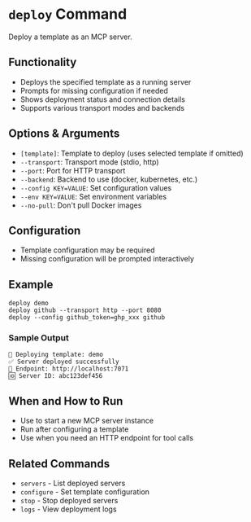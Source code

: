 # `deploy` Command

Deploy a template as an MCP server.

## Functionality
- Deploys the specified template as a running server
- Prompts for missing configuration if needed
- Shows deployment status and connection details
- Supports various transport modes and backends

## Options & Arguments
- `[template]`: Template to deploy (uses selected template if omitted)
- `--transport`: Transport mode (stdio, http)
- `--port`: Port for HTTP transport
- `--backend`: Backend to use (docker, kubernetes, etc.)
- `--config KEY=VALUE`: Set configuration values
- `--env KEY=VALUE`: Set environment variables
- `--no-pull`: Don't pull Docker images

## Configuration
- Template configuration may be required
- Missing configuration will be prompted interactively

## Example
```
deploy demo
deploy github --transport http --port 8080
deploy --config github_token=ghp_xxx github
```

### Sample Output
```
🚀 Deploying template: demo
✅ Server deployed successfully
📍 Endpoint: http://localhost:7071
🆔 Server ID: abc123def456
```

## When and How to Run
- Use to start a new MCP server instance
- Run after configuring a template
- Use when you need an HTTP endpoint for tool calls

## Related Commands
- `servers` - List deployed servers
- `configure` - Set template configuration
- `stop` - Stop deployed servers
- `logs` - View deployment logs
